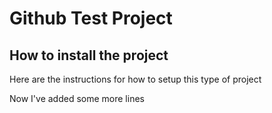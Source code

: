 # Github Test Project

## How to install the project
Here are the instructions for 
how to setup this type of project

Now I've added some more lines
